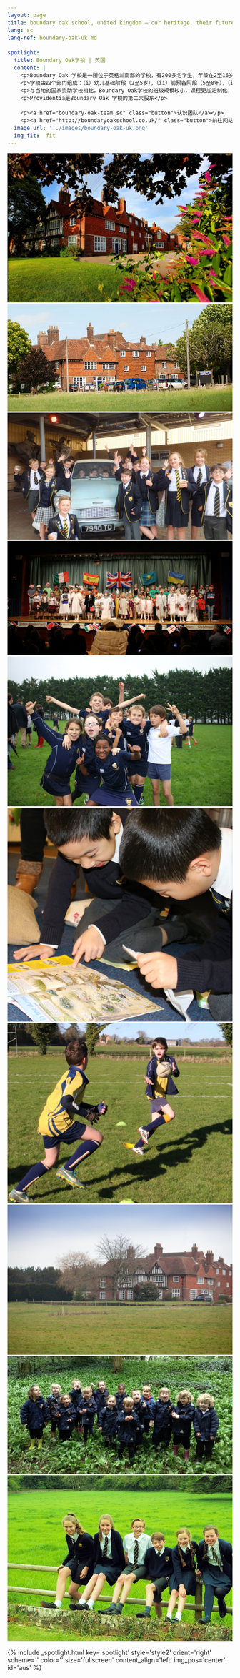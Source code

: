 ```yaml
---
layout: page
title: boundary oak school, united kingdom — our heritage, their future | providentia education | hong kong
lang: sc
lang-ref: boundary-oak-uk.md
    
spotlight:
  title: Boundary Oak学校 | 英国
  content: |
    <p>Boundary Oak 学校是一所位于英格兰南部的学校，有200多名学生，年龄在2至16岁之间。</p>
    <p>学校由四个部门组成：（i）幼儿基础阶段（2至5岁），（ii）前预备阶段（5至8年），（iii）预备阶段（8至11岁）和高级阶段（11至16岁）。 此外，学校还设有一所针对3至9年级学生的寄宿学校。</p>
    <p>与当地的国家资助学校相比，Boundary Oak学校的班级规模较小，课程更加定制化，师资队伍也更强。</p>
    <p>Providentia是Boundary Oak 学校的第二大股东</p>

    <p><a href="boundary-oak-team_sc" class="button">认识团队</a></p>
    <p><a href="http://boundaryoakschool.co.uk/" class="button">前往网站</a></p>
  image_url: '../images/boundary-oak-uk.png'
  img_fit:  fit
---
```


<section class="spotlight mostscreen style6 invert orient-center content-align-center onscroll-image-fade-in">
  <!-- slider -->
  <div class="swiper-container">
    <!-- Additional required wrapper -->
    <div class="swiper-wrapper">
        <!-- Slides -->
      <div class="swiper-slide"><img src = '../images/gallery/uk/1.jpg'></div>
      <div class="swiper-slide"><img src = '../images/gallery/uk/2.jpg'></div>
      <div class="swiper-slide"><img src = '../images/gallery/uk/3.jpg'></div>
      <div class="swiper-slide"><img src = '../images/gallery/uk/4.jpg'></div>
      <div class="swiper-slide"><img src = '../images/gallery/uk/5.jpg'></div>
      <div class="swiper-slide"><img src = '../images/gallery/uk/6.jpg'></div>
      <div class="swiper-slide"><img src = '../images/gallery/uk/7.jpg'></div>
      <div class="swiper-slide"><img src = '../images/gallery/uk/8.jpg'></div>
      <div class="swiper-slide"><img src = '../images/gallery/uk/9.jpg'></div>
      <div class="swiper-slide"><img src = '../images/gallery/uk/10.jpg'></div>
      <!-- <div class="swiper-slide"><img src = '../images/gallery/uk/11.jpg'></div>
      <div class="swiper-slide"><img src = '../images/gallery/uk/12.jpg'></div>
      <div class="swiper-slide"><img src = '../images/gallery/uk/13.jpg'></div>
      <div class="swiper-slide"><img src = '../images/gallery/uk/14.jpg'></div>
      <div class="swiper-slide"><img src = '../images/gallery/uk/15.jpg'></div>
      <div class="swiper-slide"><img src = '../images/gallery/uk/16.jpg'></div>
      <div class="swiper-slide"><img src = '../images/gallery/uk/17.jpg'></div>
      <div class="swiper-slide"><img src = '../images/gallery/uk/18.jpg'></div>
      <div class="swiper-slide"><img src = '../images/gallery/uk/19.jpg'></div> -->
    </div>
    <!-- Add Pagination -->
    <div class="swiper-pagination"></div>
    <!-- Add Arrows -->
    <div class="swiper-button-next"></div>
    <div class="swiper-button-prev"></div>
  </div>
</section>

{% include _spotlight.html key='spotlight' style='style2' orient='right' scheme='' color='' size='fullscreen' content_align='left' img_pos='center' id='aus' %}